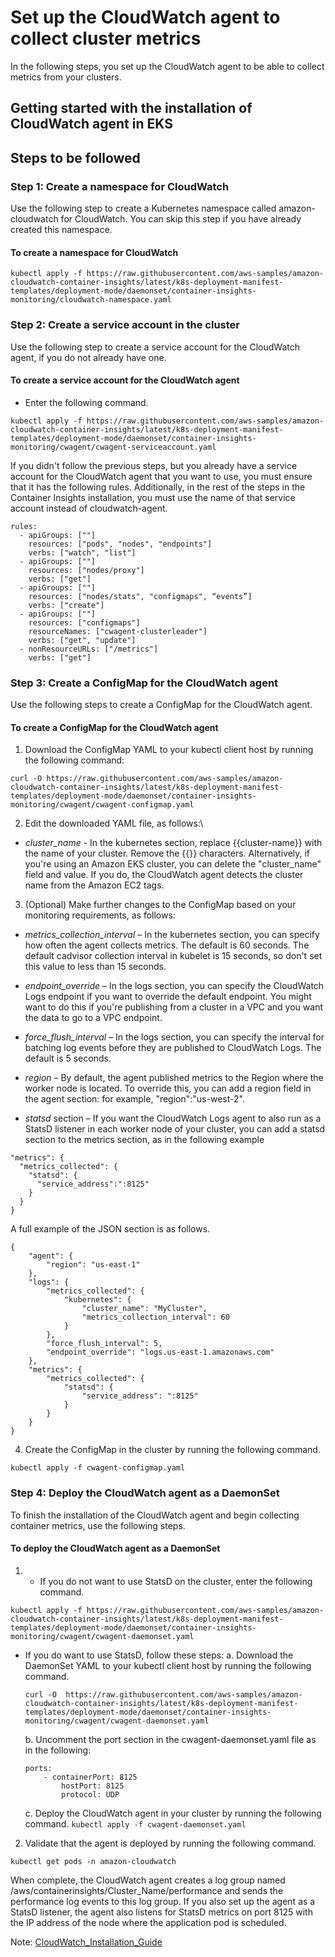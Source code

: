# Set up the CloudWatch agent to collect cluster metrics

In the following steps, you set up the CloudWatch agent to be able to collect metrics from your clusters.

## Getting started with the installation of CloudWatch agent in EKS
## Steps to be followed

### Step 1: Create a namespace for CloudWatch
Use the following step to create a Kubernetes namespace called amazon-cloudwatch for CloudWatch. You can skip this step if you have already created this namespace.

#### To create a namespace for CloudWatch

```
kubectl apply -f https://raw.githubusercontent.com/aws-samples/amazon-cloudwatch-container-insights/latest/k8s-deployment-manifest-templates/deployment-mode/daemonset/container-insights-monitoring/cloudwatch-namespace.yaml
```

### Step 2: Create a service account in the cluster

Use the following step to create a service account for the CloudWatch agent, if you do not already have one.

#### To create a service account for the CloudWatch agent

- Enter the following command.
```
kubectl apply -f https://raw.githubusercontent.com/aws-samples/amazon-cloudwatch-container-insights/latest/k8s-deployment-manifest-templates/deployment-mode/daemonset/container-insights-monitoring/cwagent/cwagent-serviceaccount.yaml
```
If you didn't follow the previous steps, but you already have a service account for the CloudWatch agent that you want to use, you must ensure that it has the following rules. Additionally, in the rest of the steps in the Container Insights installation, you must use the name of that service account instead of cloudwatch-agent.

```
rules:
  - apiGroups: [""]
    resources: ["pods", "nodes", "endpoints"]
    verbs: ["watch", "list"]
  - apiGroups: [""]
    resources: ["nodes/proxy"]
    verbs: ["get"]
  - apiGroups: [""]
    resources: ["nodes/stats", "configmaps", “events”]
    verbs: ["create"]
  - apiGroups: [""]
    resources: ["configmaps"]
    resourceNames: ["cwagent-clusterleader"]
    verbs: ["get", "update"]
  - nonResourceURLs: ["/metrics"]
    verbs: ["get"]
```

### Step 3: Create a ConfigMap for the CloudWatch agent
Use the following steps to create a ConfigMap for the CloudWatch agent.

#### To create a ConfigMap for the CloudWatch agent

1. Download the ConfigMap YAML to your kubectl client host by running the following command:
```
curl -O https://raw.githubusercontent.com/aws-samples/amazon-cloudwatch-container-insights/latest/k8s-deployment-manifest-templates/deployment-mode/daemonset/container-insights-monitoring/cwagent/cwagent-configmap.yaml
```

2. Edit the downloaded YAML file, as follows:\
- *cluster_name* - In the kubernetes section, replace {{cluster-name}} with the name of your cluster. Remove the {{}} characters. Alternatively, if you're using an Amazon EKS cluster, you can delete the "cluster_name" field and value. If you do, the CloudWatch agent detects the cluster name from the Amazon EC2 tags.

3. (Optional) Make further changes to the ConfigMap based on your monitoring requirements, as follows:

- *metrics_collection_interval* – In the kubernetes section, you can specify how often the agent collects metrics. The default is 60 seconds. The default cadvisor collection interval in kubelet is 15 seconds, so don't set this value to less than 15 seconds.

- *endpoint_override* – In the logs section, you can specify the CloudWatch Logs endpoint if you want to override the default endpoint. You might want to do this if you're publishing from a cluster in a VPC and you want the data to go to a VPC endpoint.

- *force_flush_interval* – In the logs section, you can specify the interval for batching log events before they are published to CloudWatch Logs. The default is 5 seconds.

- *region* – By default, the agent published metrics to the Region where the worker node is located. To override this, you can add a region field in the agent section: for example, "region":"us-west-2".

- *statsd* section – If you want the CloudWatch Logs agent to also run as a StatsD listener in each worker node of your cluster, you can add a statsd section to the metrics section, as in the following example

```
"metrics": {
  "metrics_collected": {
    "statsd": {
      "service_address":":8125"
    }
  }
}
```

A full example of the JSON section is as follows.

```
{
    "agent": {
        "region": "us-east-1"
    },
    "logs": {
        "metrics_collected": {
            "kubernetes": {
                "cluster_name": "MyCluster",
                "metrics_collection_interval": 60
            }
        },
        "force_flush_interval": 5,
        "endpoint_override": "logs.us-east-1.amazonaws.com"
    },
    "metrics": {
        "metrics_collected": {
            "statsd": {
                "service_address": ":8125"
            }
        }
    }
}
```

4. Create the ConfigMap in the cluster by running the following command.
```
kubectl apply -f cwagent-configmap.yaml
```

### Step 4: Deploy the CloudWatch agent as a DaemonSet
To finish the installation of the CloudWatch agent and begin collecting container metrics, use the following steps.

#### To deploy the CloudWatch agent as a DaemonSet
1. - If you do not want to use StatsD on the cluster, enter the following command.
```
kubectl apply -f https://raw.githubusercontent.com/aws-samples/amazon-cloudwatch-container-insights/latest/k8s-deployment-manifest-templates/deployment-mode/daemonset/container-insights-monitoring/cwagent/cwagent-daemonset.yaml
```

   - If you do want to use StatsD, follow these steps:
        a. Download the DaemonSet YAML to your kubectl client host by running the following command.
        ```
        curl -O  https://raw.githubusercontent.com/aws-samples/amazon-cloudwatch-container-insights/latest/k8s-deployment-manifest-templates/deployment-mode/daemonset/container-insights-monitoring/cwagent/cwagent-daemonset.yaml
        ```
        b. Uncomment the port section in the cwagent-daemonset.yaml file as in the following:
        ```
        ports:
            - containerPort: 8125
                hostPort: 8125
                protocol: UDP

        ``` 
        c. Deploy the CloudWatch agent in your cluster by running the following command.
            ```
            kubectl apply -f cwagent-daemonset.yaml
            ```

2. Validate that the agent is deployed by running the following command.
```
kubectl get pods -n amazon-cloudwatch
```

When complete, the CloudWatch agent creates a log group named /aws/containerinsights/Cluster_Name/performance and sends the performance log events to this log group. If you also set up the agent as a StatsD listener, the agent also listens for StatsD metrics on port 8125 with the IP address of the node where the application pod is scheduled.


Note: [CloudWatch_Installation_Guide](https://docs.aws.amazon.com/AmazonCloudWatch/latest/monitoring/Container-Insights-setup-metrics.html) 

